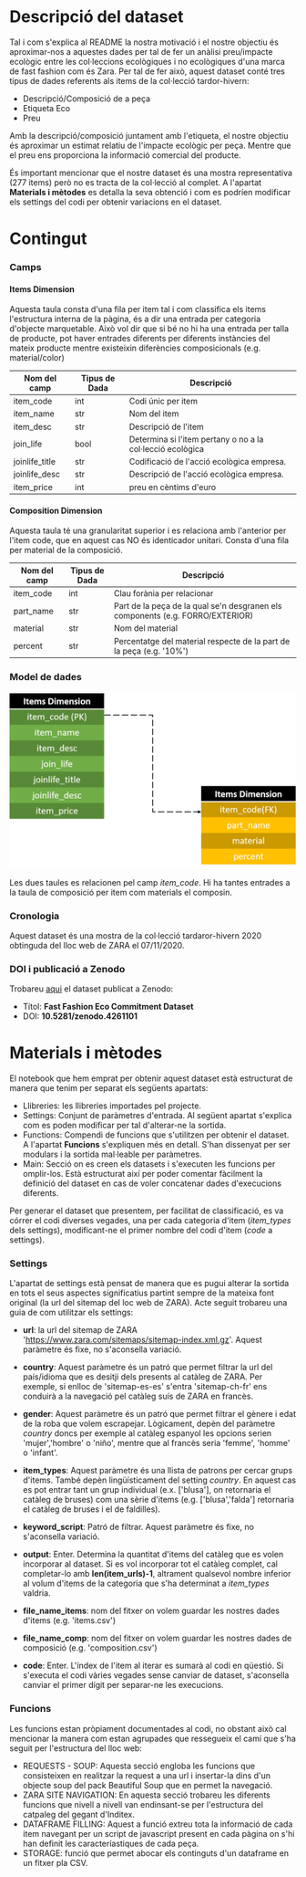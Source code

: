 # Descripció del dataset

Tal i com s'explica al README la nostra motivació i el nostre objectiu és aproximar-nos a aquestes dades
per tal de fer un anàlisi preu/impacte ecològic entre les col·leccions ecològiques i no ecològiques d'una 
marca de fast fashion com és Zara. Per tal de fer això, aquest dataset conté tres tipus de dades referents als
items de la col·lecció tardor-hivern:

* Descripció/Composició de a peça
* Etiqueta Eco
* Preu

Amb la descripció/composició juntament amb l'etiqueta, el nostre objectiu és aproximar un estimat relatiu 
de l'impacte ecològic per peça. Mentre que el preu ens proporciona la informació comercial del producte.

És important mencionar que el nostre dataset és una mostra representativa (277 items) però no es tracta
de la col·lecció al complet. A l'apartat **Materials i mètodes** es detalla la seva obtenció i com es podríen
modificar els settings del codi per obtenir variacions en el dataset.

# Contingut

### Camps

#### Items Dimension

Aquesta taula consta d'una fila per item tal i com classifica els items l'estructura
interna de la pàgina, és a dir una entrada per categoria d'objecte marquetable. 
Això vol dir que si bé no hi ha una entrada per talla de producte, pot haver entrades
diferents per diferents instàncies del mateix producte mentre existeixin diferències composicionals
(e.g. material/color)

|Nom del camp|Tipus de Dada|Descripció|
|---|---|---|
|item_code|int|Codi únic per item|
|item_name|str|Nom del item|
|item_desc|str|Descripció de l'item|
|join_life|bool|Determina si l'item pertany o no a la col·lecció ecològica|
|joinlife_title|str|Codificació de l'acció ecològica empresa.|
|joinlife_desc|str|Descripció de l'acció ecològica empresa.|
|item_price|int|preu en cèntims d'euro|

#### Composition Dimension

Aquesta taula té una granularitat superior i es relaciona amb l'anterior per l'item code,
que en aquest cas NO és identicador unitari. Consta d'una fila per material de la composició. 

|Nom del camp|Tipus de Dada|Descripció|
|---|---|---|
|item_code|int|Clau forània per relacionar |
|part_name|str|Part de la peça de la qual se'n desgranen els components (e.g. FORRO/EXTERIOR)|
|material|str|Nom del material|
|percent|str|Percentatge del material respecte de la part de la peça (e.g. '10%')|

### Model de dades

![data_model](data_model.png)

Les dues taules es relacionen pel camp *item_code*. Hi ha tantes entrades a la taula de composició
per item com materials el composin. 

### Cronologia

Aquest dataset és una mostra de la col·lecció tardaror-hivern 2020 obtinguda del lloc web de ZARA
el 07/11/2020.

### DOI i publicació a Zenodo

Trobareu [aqui](https://zenodo.org/record/4261101#.X6fge1CCGUl) el dataset publicat a Zenodo:

* Títol: **Fast Fashion Eco Commitment Dataset**
* DOI: **10.5281/zenodo.4261101**


# Materials i mètodes

El notebook que hem emprat per obtenir aquest dataset està estructurat de manera que tenim per separat
els següents apartats:

* Llibreries: les llibreries importades pel projecte. 
* Settings: Conjunt de paràmetres d'entrada. Al següent apartat s'explica com es poden modificar per tal d'alterar-ne
            la sortida.
* Functions: Compendi de funcions que s'utilitzen per obtenir el dataset. A l'apartat **Funcions** s'expliquen més en detall. S'han
             dissenyat per ser modulars i la sortida mal·leable per paràmetres.
* Main: Secció on es creen els datasets i s'executen les funcions per omplir-los. Està estructurat així per
        poder comentar fàcilment la definició del dataset en cas de voler concatenar dades d'execucions diferents.

Per generar el dataset que presentem, per facilitat de classificació, es va córrer el codi diverses vegades, una per cada categoria d'item
(*item_types* dels settings), modificant-ne el primer nombre del codi d'item (*code* a settings).

### Settings

L'apartat de settings està pensat de manera que es pugui alterar la sortida en tots el seus aspectes significatius partint sempre de la
mateixa font original (la url del sitemap del loc web de ZARA). Acte seguit trobareu una guia de com utilitzar els settings: 

* **url**: la url del sitemap de ZARA 'https://www.zara.com/sitemaps/sitemap-index.xml.gz'. Aquest paràmetre és fixe, no s'aconsella variació.

* **country**: Aquest paràmetre és un patró que permet filtrar la url del país/idioma que es desitji dels presents al catàleg de ZARA. Per exemple,
          si enlloc de 'sitemap-es-es' s'entra 'sitemap-ch-fr' ens conduirà a la navegació pel catàleg suís de ZARA en francès.

* **gender**: Aquest paràmetre és un patró que permet filtrar el gènere i edat de la roba que volem escrapejar. Lògicament, depèn del paràmetre *country* doncs
        per exemple al catàleg espanyol les opcions serien 'mujer','hombre' o 'niño', mentre que al francès seria 'femme', 'homme' o 'infant'.

* **item_types**: Aquest paràmetre és una llista de patrons per cercar grups d'items. També depèn lingüísticament  del setting *country*. En aquest cas es pot entrar
            tant un grup individual (e.x. ['blusa'], on retornaria el catàleg de bruses) com una sèrie d'items (e.g. ['blusa','falda'] retornaria el catàleg
            de bruses i el de faldilles).

* **keyword_script**: Patró de filtrar.  Aquest paràmetre és fixe, no s'aconsella variació.

* **output**: Enter. Determina la quantitat d'items del catàleg que es volen incorporar al dataset. Si es vol incorporar tot el catàleg complet, cal 
           completar-lo amb **len(item_urls)-1**, altrament qualsevol nombre inferior al volum d'items de la categoria que s'ha determinat a *item_types*
           valdria.

* **file_name_items**: nom del fitxer on volem guardar les nostres dades d'items (e.g. 'items.csv')

* **file_name_comp**: nom del fitxer on volem guardar les nostres dades de composició (e.g. 'composition.csv')

* **code**: Enter. L'índex de l'item al iterar es sumarà al codi en qüestió. Si s'executa el codi vàries vegades sense canviar de dataset, s'aconsella canviar
        el primer dígit per separar-ne les execucions. 

### Funcions

Les funcions estan pròpiament documentades al codi, no obstant això cal mencionar la manera com estan agrupades que ressegueix el camí
que s'ha seguit per l'estructura del lloc web:

 * REQUESTS - SOUP: Aquesta secció engloba les funcions que consisteixen en realitzar la request a una url i insertar-la dins d'un objecte soup del pack Beautiful Soup que en permet la navegació.
 * ZARA SITE NAVIGATION: En aquesta secció trobareu les diferents funcions que nivell a nivell van endinsant-se per l'estructura del catpaleg del gegant d'Inditex. 
 * DATAFRAME FILLING: Aquest a funció extreu tota la informació de cada item navegant per un script de javascript present en cada pàgina on s'hi han definit les caracteríastiques de cada peça.
 * STORAGE: funció que permet abocar els continguts d'un dataframe en un fitxer pla CSV. 
